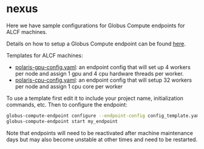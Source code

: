 # nexus
Here we have sample configurations for Globus Compute endpoints for ALCF machines.

Details on how to setup a Globus Compute endpoint can be found [here](https://funcx.readthedocs.io/en/latest/endpoints.html).

Templates for ALCF machines:
- [polaris-gpu-config.yaml](polaris-gpu-config.yaml): an endpoint config that will set up 4 workers per node and assign 1 gpu and 4 cpu hardware threads per worker.
- [polaris-cpu-config.yaml](polaris-cpu-config.yaml): an endpoint config that will setup 32 workers per node and assign 1 cpu core per worker

To use a template first edit it to include your project name, initialization commands, etc.  Then to configure the endpoint:

```bash
globus-compute-endpoint configure --endpoint-config config_template.yaml my_endpoint
globus-compute-endpoint start my_endpoint
```

Note that endpoints will need to be reactivated after machine maintenance days but may also become unstable at other times and need to be restarted.

